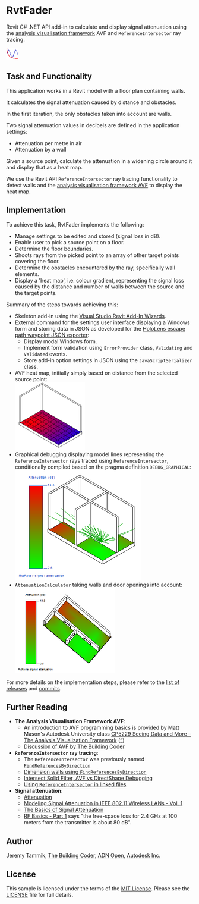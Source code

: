 # RvtFader

Revit C# .NET API add-in to calculate and display signal attenuation using 
the [analysis visualisation framework](http://thebuildingcoder.typepad.com/blog/avf) AVF
and `ReferenceIntersector` ray tracing.

![RvtFader](RvtFader/iCommand.png "RvtFader")


## Task and Functionality

This application works in a Revit model with a floor plan containing walls.

It calculates the signal attenuation caused by distance and obstacles.

In the first iteration, the only obstacles taken into account are walls.

Two signal attenuation values in decibels are defined in the application settings:

- Attenuation per metre in air
- Attenuation by a wall

Given a source point, calculate the attenuation in a widening circle around it and display that as a heat map.

We use the Revit API `ReferenceIntersector` ray tracing functionality to detect walls and
the [analysis visualisation framework AVF](http://thebuildingcoder.typepad.com/blog/avf) to display the heat map.


## Implementation

To achieve this task, RvtFader implements the following:

- Manage settings to be edited and stored (signal loss in dB).
- Enable user to pick a source point on a floor.
- Determine the floor boundaries.
- Shoots rays from the picked point to an array of other target points covering the floor.
- Determine the obstacles encountered by the ray, specifically wall elements.
- Display a 'heat map', i.e. colour gradient, representing the signal loss caused by the distance and number of walls between the source and the target points.

Summary of the steps towards achieving this:

- Skeleton add-in using the [Visual Studio Revit Add-In Wizards](http://thebuildingcoder.typepad.com/blog/about-the-author.html#5.20).
- External command for the settings user interface displaying a Windows form and storing data in JSON as developed for
the [HoloLens escape path waypoint JSON exporter](http://thebuildingcoder.typepad.com/blog/2016/09/hololens-escape-path-waypoint-json-exporter.html):
    - Display modal Windows form.
    - Implement form validation using `ErrorProvider` class, `Validating` and `Validated` events.
    - Store add-in option settings in JSON using the `JavaScriptSerializer` class.
- AVF heat map, initially simply based on distance from the selected source point:</br>
![RvtFader displaying distance using AVF](img/rvtfader_avf.png "RvtFader displaying distance using AVF")
- Graphical debugging displaying model lines representing the `ReferenceIntersector` rays traced using `ReferenceIntersector`, conditionally compiled based on the pragma definition `DEBUG_GRAPHICAL`:</br>
![Graphical debugging displaying model lines](img/rvtfader_graphical_debug_model_line.png "Graphical debugging displaying model lines")
- `AttenuationCalculator` taking walls and door openings into account:</br>
![Attenuation calculation results](img/rvtfader_attenuation_with_doors.png "Attenuation calculation results")

For more details on the implementation steps, please refer to
the [list of releases](releases) and [commits](commits).



## Further Reading

- **The Analysis Visualisation Framework AVF**:
    - An introduction to AVF programming basics is provided by Matt Mason's Autodesk University
class [CP5229 Seeing Data and More &ndash; The Analysis Visualization Framework](http://aucache.autodesk.com/au2011/sessions/5229/class_handouts/v1_CP5229-SeeingDataAndMore-TheAVFinRevitAPI.pdf)
([^](doc/cp5229_matt_mason_avf.pdf))
    - [Discussion of AVF by The Building Coder](http://thebuildingcoder.typepad.com/blog/avf)
- **`ReferenceIntersector` ray tracing**:
    - The `ReferenceIntersector` was previously named [`FindReferencesByDirection`](http://thebuildingcoder.typepad.com/blog/2010/01/findreferencesbydirection.html)
    - [Dimension walls using `FindReferencesByDirection`](http://thebuildingcoder.typepad.com/blog/2011/02/dimension-walls-using-findreferencesbydirection.html)
    - [Intersect Solid Filter, AVF vs DirectShape Debugging](http://thebuildingcoder.typepad.com/blog/2015/07/intersect-solid-filter-avf-and-directshape-for-debugging.html)
    - [Using `ReferenceIntersector` in linked files](http://thebuildingcoder.typepad.com/blog/2015/07/using-referenceintersector-in-linked-files.html)
- **Signal attenuation**:
    - [Attenuation](https://en.wikipedia.org/wiki/Attenuation)
    - [Modeling Signal Attenuation in IEEE 802.11 Wireless LANs - Vol. 1](http://www-cs-students.stanford.edu/~dbfaria/files/faria-TR-KP06-0118.pdf)
    - [The Basics of Signal Attenuation](http://www.dataloggerinc.com/content/resources/white_papers/332/the_basics_of_signal_attenuation/)
    - [RF Basics - Part 1](http://community.arubanetworks.com/aruba/attachments/aruba/tkb@tkb/121/1/RF-Basics_Part1.pdf) says "the free-space loss for 2.4 GHz at 100 meters from the transmitter is about 80 dB".


## Author

Jeremy Tammik,
[The Building Coder](http://thebuildingcoder.typepad.com),
[ADN](http://www.autodesk.com/adn)
[Open](http://www.autodesk.com/adnopen),
[Autodesk Inc.](http://www.autodesk.com)


## License

This sample is licensed under the terms of the [MIT License](http://opensource.org/licenses/MIT).
Please see the [LICENSE](LICENSE) file for full details.

